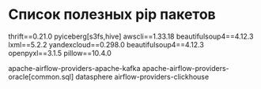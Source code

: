 # Список полезных pip пакетов

thrift==0.21.0
pyiceberg[s3fs,hive]
awscli==1.33.18
beautifulsoup4==4.12.3
lxml==5.2.2
yandexcloud==0.298.0
beautifulsoup4==4.12.3
openpyxl==3.1.5
pillow==10.4.0

apache-airflow-providers-apache-kafka
apache-airflow-providers-oracle[common.sql]
datasphere
airflow-providers-clickhouse
